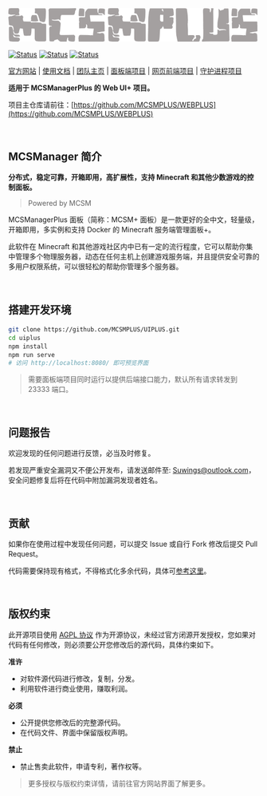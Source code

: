 <img src="./src/assets/MCSMPLUS-LIGHT.png" alt="MCSManager 图标.png" width="500px" />

<br />

[![Status](https://img.shields.io/badge/npm-v6.14.15-blue.svg)](https://www.npmjs.com/)
[![Status](https://img.shields.io/badge/node-v14.17.6-blue.svg)](https://nodejs.org/en/download/)
[![Status](https://img.shields.io/badge/License-AGPL-red.svg)](https://github.com/Suwings/MCSManager)

[官方网站](http://mcsmanager.com/) | [使用文档](https://docs.mcsmanager.com/) | [团队主页](https://github.com/MCSMPLUS) | [面板端项目](https://github.com/MCSMPLUS/WEBPLUS) | [网页前端项目](https://github.com/MCSMPLUS/UIPLUS) | [守护进程项目](https://github.com/MCSMPLUS/DaemonPLUS)

**适用于 MCSManagerPlus 的 Web UI+ 项目。**

项目主仓库请前往：[https://github.com/MCSMPLUS/WEBPLUS](https://github.com/MCSMPLUS/WEBPLUS)

<br />

## MCSManager 简介

**分布式，稳定可靠，开箱即用，高扩展性，支持 Minecraft 和其他少数游戏的控制面板。**

> Powered by MCSM

MCSManagerPlus 面板（简称：MCSM+ 面板）是一款更好的全中文，轻量级，开箱即用，多实例和支持 Docker 的 Minecraft 服务端管理面板+。

此软件在 Minecraft 和其他游戏社区内中已有一定的流行程度，它可以帮助你集中管理多个物理服务器，动态在任何主机上创建游戏服务端，并且提供安全可靠的多用户权限系统，可以很轻松的帮助你管理多个服务器。

<br />

## 搭建开发环境

```bash
git clone https://github.com/MCSMPLUS/UIPLUS.git
cd uiplus
npm install
npm run serve
# 访问 http://localhost:8080/ 即可预览界面
```

> 需要面板端项目同时运行以提供后端接口能力，默认所有请求转发到 23333 端口。

<br />

## 问题报告

欢迎发现的任何问题进行反馈，必当及时修复。

若发现严重安全漏洞又不便公开发布，请发送邮件至: Suwings@outlook.com，安全问题修复后将在代码中附加漏洞发现者姓名。

<br />

## 贡献

如果你在使用过程中发现任何问题，可以提交 Issue 或自行 Fork 修改后提交 Pull Request。

代码需要保持现有格式，不得格式化多余代码，具体可[参考这里](https://github.com/MCSManager/MCSManager/issues/544)。

<br />

## 版权约束

此开源项目使用 [AGPL 协议](LICENSE) 作为开源协议，未经过官方闭源开发授权，您如果对代码有任何修改，则必须要公开您修改后的源代码，具体约束如下。

**准许**

- 对软件源代码进行修改，复制，分发。
- 利用软件进行商业使用，赚取利润。

**必须**

- 公开提供您修改后的完整源代码。
- 在代码文件、界面中保留版权声明。

**禁止**

- 禁止售卖此软件，申请专利，著作权等。

> 更多授权与版权约束详情，请前往官方网站界面了解更多。

<br />

